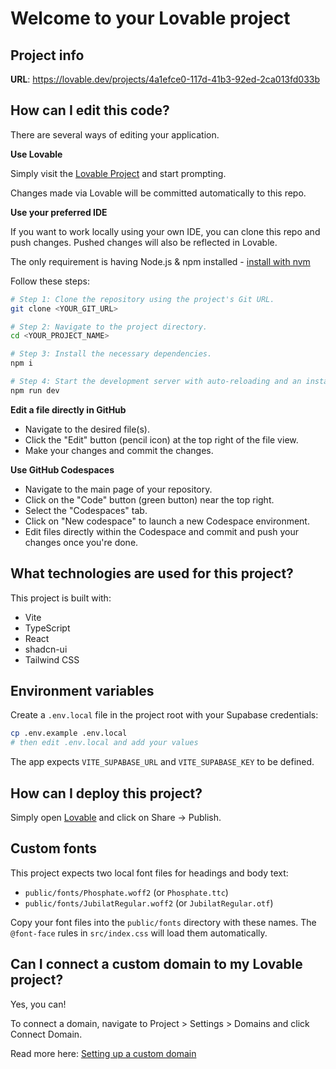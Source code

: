 # Welcome to your Lovable project

## Project info

**URL**: https://lovable.dev/projects/4a1efce0-117d-41b3-92ed-2ca013fd033b

## How can I edit this code?

There are several ways of editing your application.

**Use Lovable**

Simply visit the [Lovable Project](https://lovable.dev/projects/4a1efce0-117d-41b3-92ed-2ca013fd033b) and start prompting.

Changes made via Lovable will be committed automatically to this repo.

**Use your preferred IDE**

If you want to work locally using your own IDE, you can clone this repo and push changes. Pushed changes will also be reflected in Lovable.

The only requirement is having Node.js & npm installed - [install with nvm](https://github.com/nvm-sh/nvm#installing-and-updating)

Follow these steps:

```sh
# Step 1: Clone the repository using the project's Git URL.
git clone <YOUR_GIT_URL>

# Step 2: Navigate to the project directory.
cd <YOUR_PROJECT_NAME>

# Step 3: Install the necessary dependencies.
npm i

# Step 4: Start the development server with auto-reloading and an instant preview.
npm run dev
```

**Edit a file directly in GitHub**

- Navigate to the desired file(s).
- Click the "Edit" button (pencil icon) at the top right of the file view.
- Make your changes and commit the changes.

**Use GitHub Codespaces**

- Navigate to the main page of your repository.
- Click on the "Code" button (green button) near the top right.
- Select the "Codespaces" tab.
- Click on "New codespace" to launch a new Codespace environment.
- Edit files directly within the Codespace and commit and push your changes once you're done.

## What technologies are used for this project?

This project is built with:

- Vite
- TypeScript
- React
- shadcn-ui
- Tailwind CSS

## Environment variables

Create a `.env.local` file in the project root with your Supabase credentials:

```bash
cp .env.example .env.local
# then edit .env.local and add your values
```

The app expects `VITE_SUPABASE_URL` and `VITE_SUPABASE_KEY` to be defined.

## How can I deploy this project?

Simply open [Lovable](https://lovable.dev/projects/4a1efce0-117d-41b3-92ed-2ca013fd033b) and click on Share -> Publish.

## Custom fonts

This project expects two local font files for headings and body text:

- `public/fonts/Phosphate.woff2` (or `Phosphate.ttc`)
- `public/fonts/JubilatRegular.woff2` (or `JubilatRegular.otf`)

Copy your font files into the `public/fonts` directory with these names. The
`@font-face` rules in `src/index.css` will load them automatically.

## Can I connect a custom domain to my Lovable project?

Yes, you can!

To connect a domain, navigate to Project > Settings > Domains and click Connect Domain.

Read more here: [Setting up a custom domain](https://docs.lovable.dev/tips-tricks/custom-domain#step-by-step-guide)
